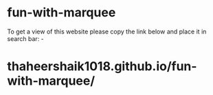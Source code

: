 # fun-with-marquee
To get a view of this website please copy the link below and place it in search bar: -
# thaheershaik1018.github.io/fun-with-marquee/
